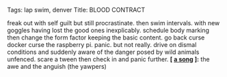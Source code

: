 Tags: lap swim, denver
Title: BLOOD CONTRACT
  
freak out with self guilt but still procrastinate. then swim intervals. with new goggles having lost the good ones inexplicably. schedule body marking then change the form factor keeping the basic content. go back curse docker curse the raspberry pi. panic. but not really. drive on dismal conditions and suddenly aware of the danger posed by wild animals unfenced. scare a tween then check in and panic further.
**[ [a song](https://open.spotify.com/track/68E3Ro6cDjiHD6mIizeTrm?si=1ZEdx6l3TLq6nYMxR7RtGw) ]:** the awe and the anguish (the yawpers)